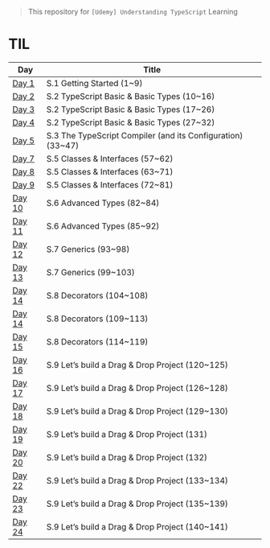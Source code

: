 > This repository for `[Udemy] Understanding TypeScript` Learning

# TIL

| Day                            | Title                                                       |
| ------------------------------ | ----------------------------------------------------------- |
| [Day 1](./markdown/230410.md)  | S.1 Getting Started (1~9)                                   |
| [Day 2](./markdown/230411.md)  | S.2 TypeScript Basic & Basic Types (10~16)                  |
| [Day 3](./markdown/230412.md)  | S.2 TypeScript Basic & Basic Types (17~26)                  |
| [Day 4](./markdown/230413.md)  | S.2 TypeScript Basic & Basic Types (27~32)                  |
| [Day 5](./markdown/230414.md)  | S.3 The TypeScript Compiler (and its Configuration) (33~47) |
| [Day 7](./markdown/230416.md)  | S.5 Classes & Interfaces (57~62)                            |
| [Day 8](./markdown/230417.md)  | S.5 Classes & Interfaces (63~71)                            |
| [Day 9](./markdown/230418.md)  | S.5 Classes & Interfaces (72~81)                            |
| [Day 10](./markdown/230419.md) | S.6 Advanced Types (82~84)                                  |
| [Day 11](./markdown/230420.md) | S.6 Advanced Types (85~92)                                  |
| [Day 12](./markdown/230421.md) | S.7 Generics (93~98)                                        |
| [Day 13](./markdown/230422.md) | S.7 Generics (99~103)                                       |
| [Day 14](./markdown/230423.md) | S.8 Decorators (104~108)                                    |
| [Day 14](./markdown/230424.md) | S.8 Decorators (109~113)                                    |
| [Day 15](./markdown/230425.md) | S.8 Decorators (114~119)                                    |
| [Day 16](./markdown/230426.md) | S.9 Let’s build a Drag & Drop Project (120~125)             |
| [Day 17](./markdown/230427.md) | S.9 Let’s build a Drag & Drop Project (126~128)             |
| [Day 18](./markdown/230428.md) | S.9 Let’s build a Drag & Drop Project (129~130)             |
| [Day 19](./markdown/230429.md) | S.9 Let’s build a Drag & Drop Project (131)                 |
| [Day 20](./markdown/230430.md) | S.9 Let’s build a Drag & Drop Project (132)                 |
| [Day 22](./markdown/230501.md) | S.9 Let’s build a Drag & Drop Project (133~134)             |
| [Day 23](./markdown/230502.md) | S.9 Let’s build a Drag & Drop Project (135~139)             |
| [Day 24](./markdown/230503.md) | S.9 Let’s build a Drag & Drop Project (140~141)             |
